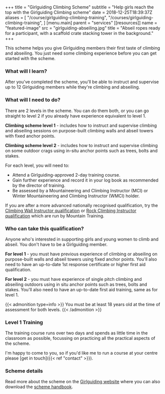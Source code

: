 +++
title = "Girlguiding Climbing Scheme"
subtitle = "Help girls reach the top with the Girlguiding Climbing scheme"
date = 2018-12-25T18:39:37Z
aliases = [
  "/course/girlguiding-climbing-training",
  "/courses/girlguiding-climbing-training",
]
[menu.main]
  parent = "services"
[[resources]]
  name = "featured-image"
  src = "girlguiding-abseiling.jpg"
  title = "Abseil ropes ready for a participant, with a scaffold crate stacking tower in the background."
+++

This scheme helps you give Girlguiding members their first taste of climbing and abseiling. You just need some climbing experience before you can get started with the scheme.

### What will I learn?

After you've completed the scheme, you'll be able to instruct and supervise up to 12 Girlguiding members while they're climbing and abseiling.

### What will I need to do?

There are 2 levels in the scheme. You can do them both, or you can go straight to level 2 if you already have experience equivalent to level 1.

**Climbing scheme level 1** - includes how to instruct and supervise climbing and abseiling sessions on purpose-built climbing walls and abseil towers with fixed anchor points.

**Climbing scheme level 2** - includes how to instruct and supervise climbing on some outdoor crags using in-situ anchor points such as trees, bolts and stakes.

For each level, you will need to:

-   Attend a Girlguiding-approved 2-day training course.
-   Gain further experience and record it in your log book as recommended by the director of training.
-   Be assessed by a Mountaineering and Climbing Instructor (MCI) or Winter Mountaineering and Climbing Instructor (WMCI) holder.

If you are after a more advanced nationally recognised qualification, try the [Climbing Wall Instructor qualification][cwi] or [Rock Climbing Instructor qualification][rci] which are run by Mountain Training.

### Who can take this qualification?

Anyone who's interested in supporting girls and young women to climb and abseil. You don't have to be a Girlguiding member.

**For level 1** - you must have previous experience of climbing or abseiling on purpose-built walls and abseil towers using fixed anchor points. You'll also need to have an up-to-date 1st response certificate or higher first aid qualification.

**For level 2** - you must have experience of single pitch climbing and abseiling outdoors using in situ anchor points such as trees, bolts and stakes. You'll also need to have an up-to-date first aid training, same as for level 1.

{{< admonition type=info >}}
You must be at least 18 years old at the time of assessment for both levels.
{{< /admonition >}}

### Level 1 Training

The training course runs over two days and spends as little time in the classroom as possible, focussing on practicing all the practical aspects of the scheme.

I'm happy to come to you, so if you'd like me to run a course at your centre please [get in touch]({{< ref "contact" >}}).

### Scheme details

Read more about the scheme on the [Girlguiding website][girlguiding-scheme] where you can also download the [scheme handbook][girlguiding-scheme-download].

[cwi]: https://www.mountain-training.org/qualifications/climbing/climbing-wall-instructor/
[girlguiding-scheme-download]: https://www.girlguiding.org.uk/link/70a1a59dc6754f189167ca05184a3458.aspx
[girlguiding-scheme]: https://www.girlguiding.org.uk/information-for-volunteers/learning-and-development/leading-outdoor-adventures/climbing-and-abseiling-scheme/
[rci]: https://www.mountain-training.org/qualifications/climbing/rock-climbing-instructor/
